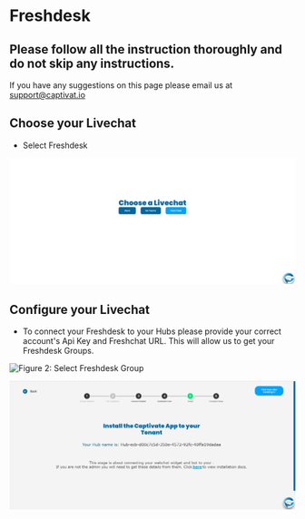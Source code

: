 # Freshdesk

## Please follow all the instruction thoroughly and do not skip any instructions.

If you have any suggestions on this page please email us at support@captivat.io

## Choose your Livechat

* Select Freshdesk

![Figure 1: Choose your Livechat](../../.gitbook/assets/chooseLivechat.jpg)



## Configure your Livechat

* To connect your Freshdesk to your Hubs please provide your correct account's Api Key and Freshchat URL. This will allow us to get your Freshdesk Groups.

![Figure 2: Select Freshdesk Group](<../../.gitbook/assets/selectGroups (1).png>)



![Figure 3:  Window after succesfully creating the hub](../../.gitbook/assets/successPage.jpg)
